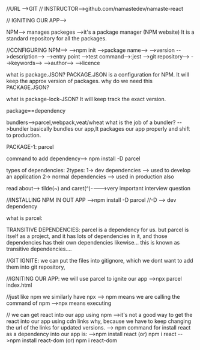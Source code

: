 //URL -->GIT 
// INSTRUCTOR-->github.com/namastedev/namaste-react

// IGNITING OUR APP-->


NPM--> manages packeges -->it's a package manager
(NPM website)
It is a standard repository for all the packages.

//CONFIGURING NPM-->
-->npm init
-->package name-->
-->version
-->description-->
-->entry point
-->test command-->:jest
-->git repository-->
-->keywords-->
-->author-->
-->licence


what is package.JSON?
PACKAGE.JSON is a configuration for NPM.
It will keep the approx version of packages.
why do we need this PACKAGE.JSON?

what is package-lock-JSON?
It will keep track the exact version. 

package==dependency

bundlers-->parcel,webpack,veat/wheat
what is the job of a bundler?
-->bundler basically bundles our app,It packages our app properly and shift to production.

PACKAGE-1:
parcel

command to add dependency--> npm install -D parcel

types of dependencies:
2types:
1-> dev dependencies --> used to develop an application
2-> normal dependencies --> used in production also

read about--> tilde(~) and caret(^)---->very important interview question

//INSTALLING NPM IN OUT APP
-->npm install -D parcel   //-D --> dev dependency

what is parcel:

TRANSITIVE DEPENDENCIES:
parcel is a dependency for us.
but parcel is  itself as a project, and it has lots of dependencies in it, and those dependencies has their own dependencies likewise...
this is known as transitive dependencies....


//GIT IGNITE:
we can put the files into gitignore, which we dont want to add them into git repository,

//IGNITING OUR APP:
we will use parcel to ignite our app
-->npx parcel index.html

//just like npm we similarly have npx
--> npm means we are calling the command of npm
-->npx means executing

// we can get react into our app using npm
-->it's not a good way to get the react into our app using cdn links why, because we have to keep changing the url of the links for updated versions.
--> npm command for install react as a dependency into our app is:
       -->npm install react (or) npm i react
       -->npm install react-dom (or) npm i react-dom
